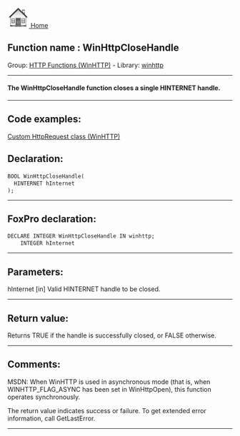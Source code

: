 [<img src="../../images/home.png"> Home ](https://github.com/VFPX/Win32API)  

## Function name : WinHttpCloseHandle
Group: [HTTP Functions (WinHTTP)](../../functions_group.md#HTTP_Functions_(WinHTTP))  -  Library: [winhttp](../../libraries.md#winhttp)  
***  


#### The WinHttpCloseHandle function closes a single HINTERNET handle.
***  


## Code examples:
[Custom HttpRequest class (WinHTTP)](../../samples/sample_397.md)  

## Declaration:
```foxpro  
BOOL WinHttpCloseHandle(
  HINTERNET hInternet
);  
```  
***  


## FoxPro declaration:
```foxpro  
DECLARE INTEGER WinHttpCloseHandle IN winhttp;
	INTEGER hInternet  
```  
***  


## Parameters:
hInternet 
[in] Valid HINTERNET handle to be closed.  
***  


## Return value:
Returns TRUE if the handle is successfully closed, or FALSE otherwise.  
***  


## Comments:
MSDN: When WinHTTP is used in asynchronous mode (that is, when WINHTTP_FLAG_ASYNC has been set in WinHttpOpen), this function operates synchronously.   
  
The return value indicates success or failure. To get extended error information, call GetLastError.  
  
***  

